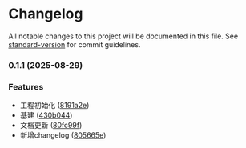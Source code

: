 # Changelog

All notable changes to this project will be documented in this file. See [standard-version](https://github.com/conventional-changelog/standard-version) for commit guidelines.

### 0.1.1 (2025-08-29)


### Features

* 工程初始化 ([8191a2e](https://github.com/kim-xie/next-admin-template/commit/8191a2e1205f367ac914eacf7cd35120ef6b77b7))
* 基建 ([430b044](https://github.com/kim-xie/next-admin-template/commit/430b044f91a48d60cfc94a0b4eb3eb2be5145fde))
* 文档更新 ([80fc99f](https://github.com/kim-xie/next-admin-template/commit/80fc99f37303f93db4d616f9b7e3cb19747a7d83))
* 新增changelog ([805665e](https://github.com/kim-xie/next-admin-template/commit/805665e05d69ac7de6c5677eb70b5db68c831693))
